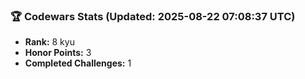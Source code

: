 ### 🏆 Codewars Stats (Updated: 2025-08-22 07:08:37 UTC)

- **Rank:** 8 kyu
- **Honor Points:** 3
- **Completed Challenges:** 1
